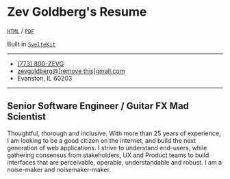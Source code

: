 # Zev Goldberg's Resume
[`HTML`](https://resume.zevgoldberg.com) / [`PDF`](https://resume.zevgoldberg.com/Zev_Goldberg_-_Resume_20241209.pdf)

Built in [`SvelteKit`](https://github.com/sveltejs/kit)

----

<ul>
  <li>
    <a href="tel:7738009384" aria-label="7 7 3. 8 0 0. Z E V G.">(773) 800-ZEVG</a>
  </li>
  <li aria-label="zev goldberg at G mail dot com">
    <a href="#" use:mailto>zevgoldberg@<span aria-hidden="true">[remove this]</span>gmail.com</a
    >
  </li>
  <li>Evanston, IL 60203</li>
</ul>

----

## Senior Software Engineer / Guitar FX Mad Scientist

Thoughtful, thorough and inclusive. With more than 25 years of experience, I am looking to be a good citizen on the internet, and build the next generation of web applications. I strive to understand end-users, while gathering consensus from stakeholders, UX and Product teams to build interfaces that are perceivable, operable, understandable and robust. I am a noise-maker and noisemaker-maker.
